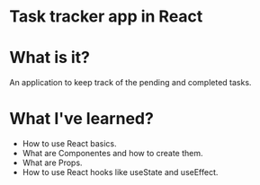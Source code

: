 # Task tracker app in React

# What is it?

An application to keep track of the pending and completed tasks.

# What I've learned?

- How to use React basics.
- What are Componentes and how to create them.
- What are Props.
- How to use React hooks like useState and useEffect.
